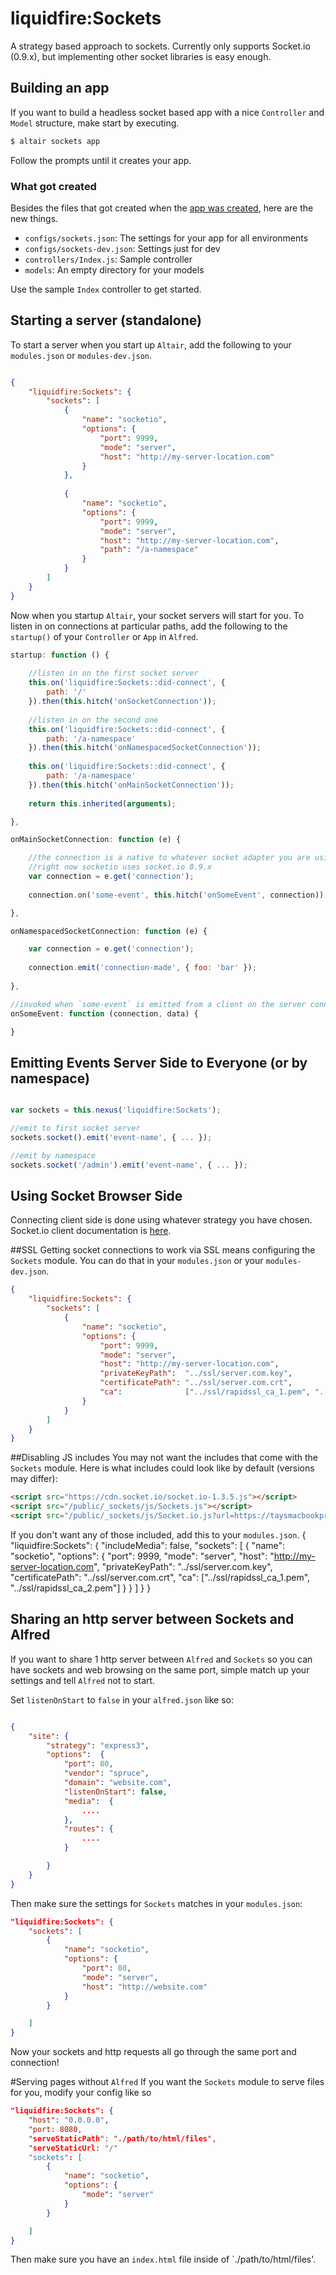 # liquidfire:Sockets
A strategy based approach to sockets. Currently only supports Socket.io (0.9.x), but implementing other socket libraries is easy enough.

## Building an app
If you want to build a headless socket based app with a nice `Controller` and `Model` structure, make start by executing.

```bash
$ altair sockets app
```

Follow the prompts until it creates your app. 

### What got created
Besides the files that got created when the [app was created](https://github.com/liquidg3/altair/blob/master/docs/app.md), here are the new things.

- `configs/sockets.json`: The settings for your app for all environments
- `configs/sockets-dev.json`: Settings just for dev
- `controllers/Index.js`: Sample controller
- `models`: An empty directory for your models

Use the sample `Index` controller to get started.

## Starting a server (standalone)
To start a server when you start up `Altair`, add the following to your `modules.json` or `modules-dev.json`.

```json

{
    "liquidfire:Sockets": {
        "sockets": [
            {
                "name": "socketio",
                "options": {
                    "port": 9999,
                    "mode": "server",
                    "host": "http://my-server-location.com"
                }
            },
            
            {
                "name": "socketio",
                "options": {
                    "port": 9999,
                    "mode": "server",
                    "host": "http://my-server-location.com",
                    "path": "/a-namespace"
                }
            }
        ]
    }
}

```
Now when you startup `Altair`, your socket servers will start for you. To listen in on connections at particular paths, add the following to the `startup()` of your `Controller` or `App` in `Alfred`.

```js
startup: function () {
    
    //listen in on the first socket server
    this.on('liquidfire:Sockets::did-connect', {
        path: '/'
    }).then(this.hitch('onSocketConnection'));
    
    //listen in on the second one
    this.on('liquidfire:Sockets::did-connect', {
        path: '/a-namespace'
    }).then(this.hitch('onNamespacedSocketConnection'));
    
    this.on('liquidfire:Sockets::did-connect', {
        path: '/a-namespace'
    }).then(this.hitch('onMainSocketConnection'));
    
    return this.inherited(arguments);

},

onMainSocketConnection: function (e) {

    //the connection is a native to whatever socket adapter you are using
    //right now socketio uses socket.io 0.9.x
    var connection = e.get('connection');
    
    connection.on('some-event', this.hitch('onSomeEvent', connection)); //i bound connection as the first parameter so the callback

},

onNamespacedSocketConnection: function (e) {

    var connection = e.get('connection');
    
    connection.emit('connection-made', { foo: 'bar' });
    
},

//invoked when `some-event` is emitted from a client on the server connection whose path is '\'.
onSomeEvent: function (connection, data) {

}

```

## Emitting Events Server Side to Everyone (or by namespace)
```js

var sockets = this.nexus('liquidfire:Sockets');

//emit to first socket server
sockets.socket().emit('event-name', { ... });

//emit by namespace
sockets.socket('/admin').emit('event-name', { ... });

```

## Using Socket Browser Side
Connecting client side is done using whatever strategy you have chosen. Socket.io client documentation is [here](http://socket.io/docs/client-api/).

##SSL
Getting socket connections to work via SSL means configuring the `Sockets` module. You can do that
in your `modules.json` or your `modules-dev.json`.

```json
{
    "liquidfire:Sockets": {
        "sockets": [
            {
                "name": "socketio",
                "options": {
                    "port": 9999,
                    "mode": "server",
                    "host": "http://my-server-location.com",
                    "privateKeyPath":  "../ssl/server.com.key",
                    "certificatePath": "../ssl/server.com.crt",
                    "ca":              ["../ssl/rapidssl_ca_1.pem", "../ssl/rapidssl_ca_2.pem"]
                }
            }
        ]
    }
}

```

##Disabling JS includes
You may not want the includes that come with the `Sockets` module. Here is what includes could look like by default (versions may differ):

```html
<script src="https://cdn.socket.io/socket.io-1.3.5.js"></script>
<script src="/public/_sockets/js/Sockets.js"></script>
<script src="/public/_sockets/js/Socket.io.js?url=https://taysmacbookpro.local:8080false"></script>
```

If you don't want any of those included, add this to your `modules.json`.
{
    "liquidfire:Sockets": {
        "includeMedia": false,
        "sockets": [
            {
                "name": "socketio",
                "options": {
                    "port": 9999,
                    "mode": "server",
                    "host": "http://my-server-location.com",
                    "privateKeyPath":  "../ssl/server.com.key",
                    "certificatePath": "../ssl/server.com.crt",
                    "ca":              ["../ssl/rapidssl_ca_1.pem", "../ssl/rapidssl_ca_2.pem"]
                }
            }
        ]
    }
}

## Sharing an http server between Sockets and Alfred
If you want to share 1 http server between `Alfred` and `Sockets` so you can have sockets and web browsing on the same port, simple match up your settings and tell `Alfred` not to start.

Set `listenOnStart` to `false` in your `alfred.json` like so:
```json

{
    "site": {
        "strategy": "express3",
        "options":  {
            "port": 80,
            "vendor": "spruce",
            "domain": "website.com",
            "listenOnStart": false,
            "media":  {
                ....
            },
            "routes": {
                ....
            }

        }
    }
}
```

Then make sure the settings for `Sockets` matches in your `modules.json`:

```json
"liquidfire:Sockets": {
    "sockets": [
        {
            "name": "socketio",
            "options": {
                "port": 80,
                "mode": "server",
                "host": "http://website.com"
            }
        }

    ]
}
```

Now your sockets and http requests all go through the same port and connection!

#Serving pages without `Alfred`
If you want the `Sockets` module to serve files for you, modify your config like so


```json
"liquidfire:Sockets": {
    "host": "0.0.0.0",
    "port: 8080,
    "serveStaticPath": "./path/to/html/files",
    "serveStaticUrl: "/"
    "sockets": [
        {
            "name": "socketio",
            "options": {
                "mode": "server"
            }
        }

    ]
}
```

Then make sure you have an `index.html` file inside of `./path/to/html/files'.